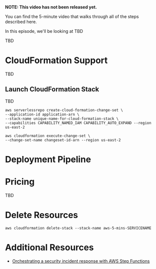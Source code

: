 **NOTE: This video has not been released yet.**

You can find the 5-minute video that walks through all of the steps described here. 

In this episode, we'll be looking at TBD

TBD


# CloudFormation Support
TBD


## Launch CloudFormation Stack

TBD

```
aws serverlessrepo create-cloud-formation-change-set \
--application-id application-arn \
--stack-name unique-name-for-cloud-formation-stack \
--capabilities CAPABILITY_NAMED_IAM CAPABILITY_AUTO_EXPAND --region us-east-2

aws cloudformation execute-change-set \
--change-set-name changeset-id-arn --region us-east-2
```


# Deployment Pipeline

# Pricing
TBD

# Delete Resources

```
aws cloudformation delete-stack --stack-name aws-5-mins-SERVICENAME
```

# Additional Resources

* [Orchestrating a security incident response with AWS Step Functions](https://aws.amazon.com/blogs/compute/orchestrating-a-security-incident-response-with-aws-step-functions/)